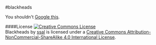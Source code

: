 #blackheads

You shouldn't [Google this](https://www.google.co.kr/search?client=safari&rls=en&q=blackheads&ie=UTF-8&oe=UTF-8&gfe_rd=cr&ei=3zXgVLvWDMem8weL-4GACw).


####License
<a rel="license" href="http://creativecommons.org/licenses/by-nc-sa/4.0/"><img alt="Creative Commons License" style="border-width:0" src="https://i.creativecommons.org/l/by-nc-sa/4.0/88x31.png" /></a><br /><span xmlns:dct="http://purl.org/dc/terms/" href="http://purl.org/dc/dcmitype/InteractiveResource" property="dct:title" rel="dct:type">Blackheads</span> by <a xmlns:cc="http://creativecommons.org/ns#" href="https://ssal.github.io/" property="cc:attributionName" rel="cc:attributionURL">ssal</a> is licensed under a <a rel="license" href="http://creativecommons.org/licenses/by-nc-sa/4.0/">Creative Commons Attribution-NonCommercial-ShareAlike 4.0 International License</a>.